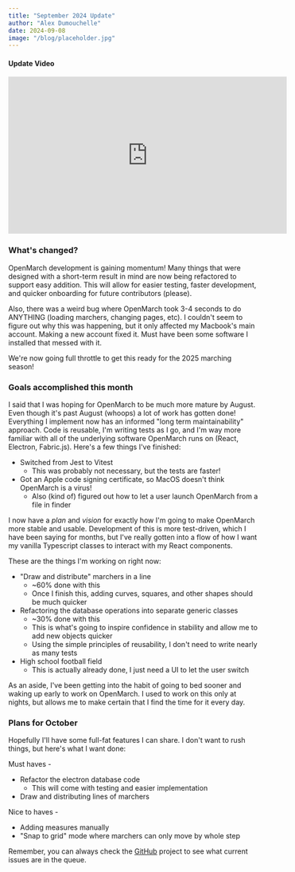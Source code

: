 ```yaml
---
title: "September 2024 Update"
author: "Alex Dumouchelle"
date: 2024-09-08
image: "/blog/placeholder.jpg"
---
```


#### Update Video

<iframe width="560" height="315" src="https://www.youtube.com/embed/bPWCBnLboqk?si=7rb6wJ5QUwovlf3H" title="YouTube video player" frameborder="0" allow="accelerometer; autoplay; clipboard-write; encrypted-media; gyroscope; picture-in-picture; web-share" referrerpolicy="strict-origin-when-cross-origin" allowfullscreen></iframe>

<br/>

### What's changed?

OpenMarch development is gaining momentum!
Many things that were designed with a short-term result in mind are now being refactored to support easy addition.
This will allow for easier testing, faster development, and quicker onboarding for future contributors (please).

Also, there was a weird bug where OpenMarch took 3-4 seconds to do ANYTHING (loading marchers, changing pages, etc).
I couldn't seem to figure out why this was happening, but it only affected my Macbook's main account.
Making a new account fixed it.
Must have been some software I installed that messed with it.

We're now going full throttle to get this ready for the 2025 marching season!

### Goals accomplished this month

I said that I was hoping for OpenMarch to be much more mature by August.
Even though it's past August (whoops) a lot of work has gotten done!
Everything I implement now has an informed "long term maintainability" approach.
Code is reusable, I'm writing tests as I go, and I'm way more familiar with all of the underlying software OpenMarch runs on (React, Electron, Fabric.js).
Here's a few things I've finished:

- Switched from Jest to Vitest
  - This was probably not necessary, but the tests are faster!
- Got an Apple code signing certificate, so MacOS doesn't think OpenMarch is a virus!
  - Also (kind of) figured out how to let a user launch OpenMarch from a file in finder

I now have a _plan_ and _vision_ for exactly how I'm going to make OpenMarch more stable and usable.
Development of this is more test-driven, which I have been saying for months, but I've really gotten into a flow of how I want my vanilla Typescript classes to interact with my React components.

These are the things I'm working on right now:

- "Draw and distribute" marchers in a line
  - ~60% done with this
  - Once I finish this, adding curves, squares, and other shapes should be much quicker
- Refactoring the database operations into separate generic classes
  - ~30% done with this
  - This is what's going to inspire confidence in stability and allow me to add new objects quicker
  - Using the simple principles of reusability, I don't need to write nearly as many tests
- High school football field
  - This is actually already done, I just need a UI to let the user switch

As an aside, I've been getting into the habit of going to bed sooner and waking up early to work on OpenMarch.
I used to work on this only at nights, but allows me to make certain that I find the time for it every day.

### Plans for October

Hopefully I'll have some full-fat features I can share.
I don't want to rush things, but here's what I want done:

Must haves -

- Refactor the electron database code
  - This will come with testing and easier implementation
- Draw and distributing lines of marchers

Nice to haves -

- Adding measures manually
- "Snap to grid" mode where marchers can only move by whole step

Remember, you can always check the [GitHub](https://github.com/OpenMarch/OpenMarch) project to see what current issues are in the queue.
